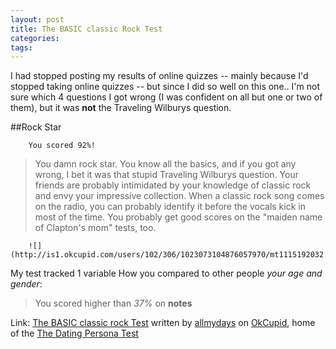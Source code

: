 ```yaml
---
layout: post
title: The BASIC classic Rock Test
categories: 
tags: 
---
```


I had stopped posting my results of online quizzes -- mainly because I'd stopped taking online quizzes -- but since I did so well on this one..  I'm not sure which 4 questions I got wrong (I was confident on all but one or two of them), but it was **not** the Traveling Wilburys question.


##Rock Star

		You scored 92%! 
		
> You damn rock star. You know all the basics, and if you got any wrong, I bet it was that stupid Traveling Wilburys question. Your friends are probably intimidated by your knowledge of classic rock and envy your impressive collection. When a classic rock song comes on the radio, you can probably identify it before the vocals kick in most of the time. You probably get good scores on the "maiden name of Clapton's mom" tests, too. 

		![](http://is1.okcupid.com/users/102/306/1023073104876057970/mt1115192032.jpg)

My test tracked 1 variable How you compared to other people *your age and gender*: 

>You scored higher than *37%* on **notes** 

Link: [The BASIC classic rock Test](http://www.okcupid.com/tests/take?testid=9994175725051725569) written by [allmydays](http://www.okcupid.com/profile?u=allmydays) on [OkCupid](http://www.okcupid.com), home of the [The Dating Persona Test](http://www.okcupid.com/online.dating.persona.test)
